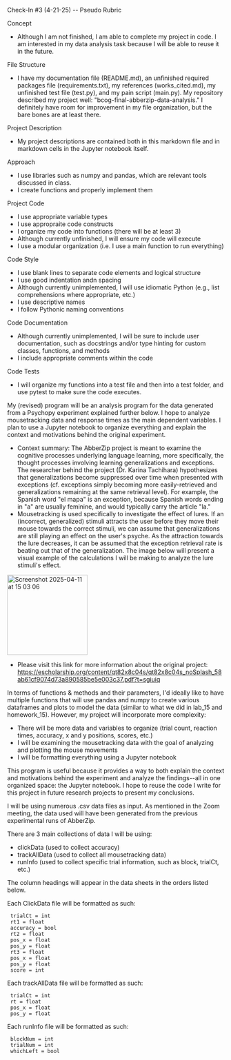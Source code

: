 Check-In #3 (4-21-25) -- Pseudo Rubric

Concept 
* Although I am not finished, I am able to complete my project in code. I am interested in my data analysis task because I will be able to reuse it in the future. 

File Structure 
* I have my documentation file (README.md), an unfinished required packages file (requirements.txt), my references (works_cited.md), my unfinished test file (test.py), and my pain script (main.py). My repository described my project well: "bcog-final-abberzip-data-analysis." I definitely have room for improvement in my file organization, but the bare bones are at least there.

Project Description 
* My project descriptions are contained both in this markdown file and in markdown cells in the Jupyter notebook itself. 

Approach 
* I use libraries such as numpy and pandas, which are relevant tools discussed in class.
* I create functions and properly implement them

Project Code 

* I use appropriate variable types
* I use appropraite code constructs
* I organize my code into functions (there will be at least 3)
* Although currently unfinished, I will ensure my code will execute
* I use a modular organization (i.e. I use a main function to run everything)

Code Style 
* I use blank lines to separate code elements and logical structure
* I use good indentation andn spacing
* Although currently unimplemented, I will use idiomatic Python (e.g., list comprehensions where appropriate, etc.)
* I use descriptive names
* I follow Pythonic naming conventions

Code Documentation
* Although currently unimplemented, I will be sure to include user documentation, such as docstrings and/or type hinting for custom classes, functions, and methods
* I include appropriate comments within the code

Code Tests
* I will organize my functions into a test file and then into a test folder, and use pytest to make sure the code executes. 


My (revised) program will be an analysis program for the data generated from a Psychopy experiment explained further below. I hope to analyze mousetracking data and response times as the main dependent variables. I plan to use a Jupyter notebook to organize everything and explain the context and motivations behind the original experiment. 
* Context summary: The AbberZip project is meant to examine the cognitive processes underlying language learning, more specifically, the           thought processes involving learning generalizations and exceptions. The researcher behind the project (Dr. Karina Tachihara) hypothesizes that generalizations become suppressed over time when presented with exceptions (cf. exceptions simply becoming more easily-retrieved and generalizations remaining at the same retrieval level). For example, the Spanish word "el mapa" is an exception, because Spanish words ending in "a" are usually feminine, and would typically carry the article "la." 
* Mousetracking is used specifically to investigate the effect of lures. If an (incorrect, generalized) stimuli attracts the user before they move their mouse towards the correct stimuli, we can assume that generalizations are still playing an effect on the user's psyche. As the attraction towards the lure decreases, it can be assumed that the exception retrieval rate is beating out that of the generalization. The image below will present a visual example of the calculations I will be making to analyze the lure stimuli's effect.

<img width="186" alt="Screenshot 2025-04-11 at 15 03 06" src="https://github.com/user-attachments/assets/1dcf8f3c-ea7a-4d46-95aa-176b738a7740" />

* Please visit this link for more information about the original project: https://escholarship.org/content/qt82x8c04s/qt82x8c04s_noSplash_58ab61cf9074d73a890585be5e003c37.pdf?t=sgiuiq 

In terms of functions & methods and their parameters, I'd ideally like to have multiple functions that will use pandas and numpy to create various dataframes and plots to model the data (similar to what we did in lab_15 and homework_15). However, my project will incorporate more complexity: 
* There will be more data and variables to organize (trial count, reaction times, accuracy, x and y positions, scores, etc.)
* I will be examining the mousetracking data with the goal of analyzing and plotting the mouse movements
* I will be formatting everything using a Jupyter notebook

This program is useful because it provides a way to both explain the context and motivations behind the experiment and analyze the findings--all in one organized space: the Jupyter notebook. I hope to reuse the code I write for this project in future research projects to present my conclusions.    

I will be using numerous .csv data files as input. As mentioned in the Zoom meeting, the data used will have been generated from the previous experimental runs of AbberZip.  

There are 3 main collections of data I will be using: 
* clickData (used to collect accuracy)
* trackAllData (used to collect all mousetracking data)
* runInfo (used to collect specific trial information, such as block, trialCt, etc.)

The column headings will appear in the data sheets in the orders listed below. 

Each ClickData file will be formatted as such: 
     
     trialCt = int
     rt1 = float
     accuracy = bool 
     rt2 = float 
     pos_x = float 
     pos_y = float 
     rt3 = float
     pos_x = float 
     pos_y = float 
     score = int

Each trackAllData file will be formatted as such: 

     trialCt = int
     rt = float 
     pos_x = float
     pos_y = float

Each runInfo file will be formatted as such: 

     blockNum = int
     trialNum = int
     whichLeft = bool
     
